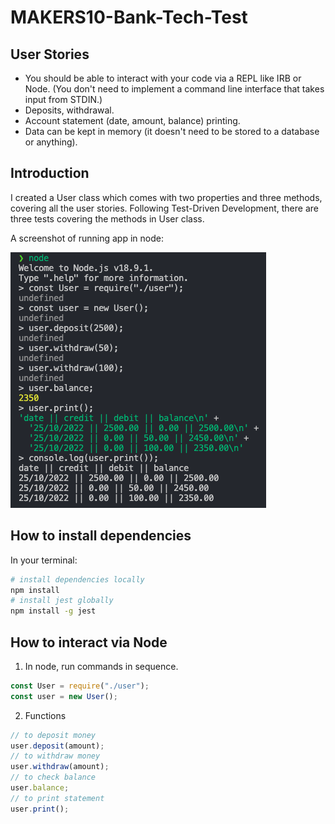 # MAKERS10-Bank-Tech-Test
## User Stories
- You should be able to interact with your code via a REPL like IRB or Node. (You don't need to implement a command line interface that takes input from STDIN.)
- Deposits, withdrawal.
- Account statement (date, amount, balance) printing.
- Data can be kept in memory (it doesn't need to be stored to a database or anything).
## Introduction
I created a User class which comes with two properties and three methods, covering all the user stories. Following Test-Driven Development, there are three tests covering the methods in User class.

A screenshot of running app in node:

![screenshot](./img/screenshot.png)
## How to install dependencies
In your terminal:
```bash
# install dependencies locally
npm install
# install jest globally
npm install -g jest
```
## How to interact via Node
1. In node, run commands in sequence.
``` Javascript
const User = require("./user");
const user = new User();
```
2. Functions
``` Javascript
// to deposit money
user.deposit(amount);
// to withdraw money
user.withdraw(amount);
// to check balance
user.balance;
// to print statement
user.print();
```


